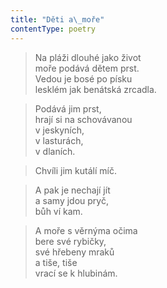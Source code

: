 ```yaml
---
title: "Děti a\_moře"
contentType: poetry
---
```


<section>

> Na pláži dlouhé jako život  
> moře podává dětem prst.  
> Vedou je bosé po písku  
> lesklém jak benátská zrcadla.

</section>

<section>

> Podává jim prst,  
> hrají si na schovávanou  
> v jeskyních,  
> v lasturách,  
> v dlaních.

</section>

<section>

> Chvíli jim kutálí míč.

</section>

<section>

> A pak je nechají jít  
> a samy jdou pryč,  
> bůh ví kam.

</section>

<section>

> A moře s věrnýma očima  
> bere své rybičky,  
> své hřebeny mraků  
> a tiše, tiše  
> vrací se k hlubinám.

</section>
